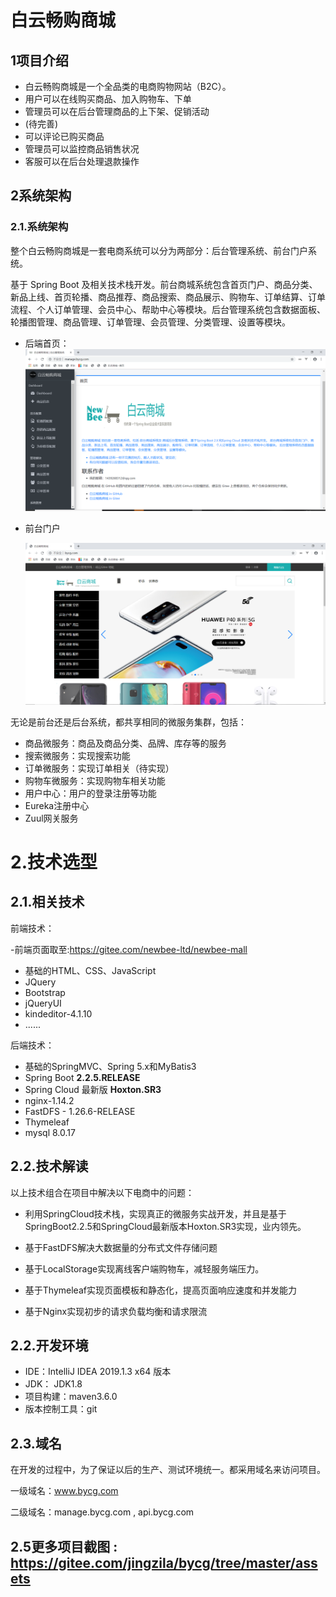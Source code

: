# 白云畅购商城

## 1项目介绍

- 白云畅购商城是一个全品类的电商购物网站（B2C）。
- 用户可以在线购买商品、加入购物车、下单
- 管理员可以在后台管理商品的上下架、促销活动
- (待完善)
- 可以评论已购买商品
- 管理员可以监控商品销售状况
- 客服可以在后台处理退款操作


## 2系统架构

### 2.1.系统架构

整个白云畅购商城是一套电商系统可以分为两部分：后台管理系统、前台门户系统。

基于 Spring Boot 及相关技术栈开发。前台商城系统包含首页门户、商品分类、新品上线、首页轮播、商品推荐、商品搜索、商品展示、购物车、订单结算、订单流程、个人订单管理、会员中心、帮助中心等模块。后台管理系统包含数据面板、轮播图管理、商品管理、订单管理、会员管理、分类管理、设置等模块。
  - 后端首页：
    ![后台首页](assets/后台首页.png)

- 前台门户

   ![前台主页面](assets/前台主页面.png)

无论是前台还是后台系统，都共享相同的微服务集群，包括：

- 商品微服务：商品及商品分类、品牌、库存等的服务
- 搜索微服务：实现搜索功能
- 订单微服务：实现订单相关（待实现）
- 购物车微服务：实现购物车相关功能
- 用户中心：用户的登录注册等功能
- Eureka注册中心
- Zuul网关服务

# 2.技术选型

## 2.1.相关技术

前端技术：

-前端页面取至:https://gitee.com/newbee-ltd/newbee-mall

- 基础的HTML、CSS、JavaScript 
- JQuery 
- Bootstrap
- jQueryUI
- kindeditor-4.1.10
- ......

后端技术：

- 基础的SpringMVC、Spring 5.x和MyBatis3
- Spring Boot  **2.2.5.RELEASE** 
- Spring Cloud 最新版  **Hoxton.SR3** 
- nginx-1.14.2
- FastDFS - 1.26.6-RELEASE
- Thymeleaf
- mysql   8.0.17

## 2.2.技术解读

以上技术组合在项目中解决以下电商中的问题：

- 利用SpringCloud技术栈，实现真正的微服务实战开发，并且是基于SpringBoot2.2.5和SpringCloud最新版本Hoxton.SR3实现，业内领先。

- 基于FastDFS解决大数据量的分布式文件存储问题

- 基于LocalStorage实现离线客户端购物车，减轻服务端压力。

- 基于Thymeleaf实现页面模板和静态化，提高页面响应速度和并发能力

- 基于Nginx实现初步的请求负载均衡和请求限流

## 2.2.开发环境

- IDE：IntelliJ IDEA 2019.1.3 x64 版本
- JDK： JDK1.8
- 项目构建：maven3.6.0
- 版本控制工具：git

## 2.3.域名

在开发的过程中，为了保证以后的生产、测试环境统一。都采用域名来访问项目。

一级域名：www.bycg.com

二级域名：manage.bycg.com , api.bycg.com

## 2.5更多项目截图 :  https://gitee.com/jingzila/bycg/tree/master/assets

